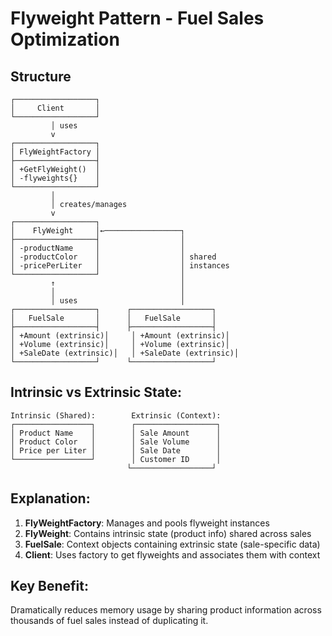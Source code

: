# Flyweight Pattern - Fuel Sales Optimization

## Structure
```
┌──────────────────┐
│     Client       │
└──────────────────┘
         │ uses
         v
┌──────────────────┐
│ FlyWeightFactory │
├──────────────────┤
│ +GetFlyWeight()  │
│ -flyweights{}    │
└──────────────────┘
         │
         │ creates/manages
         v
┌──────────────────┐
│    FlyWeight     │←─────────────────┐
├──────────────────┤                  │
│ -productName     │                  │
│ -productColor    │                  │ shared
│ -pricePerLiter   │                  │ instances
└──────────────────┘                  │
         ↑                            │
         │                            │
         │ uses                       │
┌──────────────────┐      ┌──────────────────┐
│   FuelSale       │      │   FuelSale       │
├──────────────────┤      ├──────────────────┤
│ +Amount (extrinsic)│     │ +Amount (extrinsic)│
│ +Volume (extrinsic)│     │ +Volume (extrinsic)│
│ +SaleDate (extrinsic)│   │ +SaleDate (extrinsic)│
└──────────────────┘      └──────────────────┘
```

## Intrinsic vs Extrinsic State:
```
Intrinsic (Shared):        Extrinsic (Context):
┌─────────────────┐        ┌──────────────────┐
│ Product Name    │        │ Sale Amount      │
│ Product Color   │        │ Sale Volume      │
│ Price per Liter │        │ Sale Date        │
└─────────────────┘        │ Customer ID      │
                          └──────────────────┘
```

## Explanation:
1. **FlyWeightFactory**: Manages and pools flyweight instances
2. **FlyWeight**: Contains intrinsic state (product info) shared across sales
3. **FuelSale**: Context objects containing extrinsic state (sale-specific data)
4. **Client**: Uses factory to get flyweights and associates them with context

## Key Benefit:
Dramatically reduces memory usage by sharing product information across thousands of fuel sales instead of duplicating it.